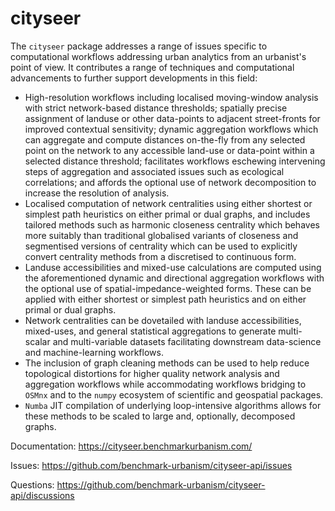 # cityseer

The `cityseer` package addresses a range of issues specific to computational workflows addressing urban analytics from an urbanist's point of view. It contributes a range of techniques and computational advancements to further support developments in this field:

- High-resolution workflows including localised moving-window analysis with strict network-based distance thresholds; spatially precise assignment of landuse or other data-points to adjacent street-fronts for improved contextual sensitivity; dynamic aggregation workflows which can aggregate and compute distances on-the-fly from any selected point on the network to any accessible land-use or data-point within a selected distance threshold; facilitates workflows eschewing intervening steps of aggregation and associated issues such as ecological correlations; and affords the optional use of network decomposition to increase the resolution of analysis.
- Localised computation of network centralities using either shortest or simplest path heuristics on either primal or dual graphs, and includes tailored methods such as harmonic closeness centrality which behaves more suitably than traditional globalised variants of closeness and segmentised versions of centrality which can be used to explicitly convert centrality methods from a discretised to continuous form.
- Landuse accessibilities and mixed-use calculations are computed using the aforementioned dynamic and directional aggregation workflows with the optional use of spatial-impedance-weighted forms. These can be applied with either shortest or simplest path heuristics and on either primal or dual graphs.
- Network centralities can be dovetailed with landuse accessibilities, mixed-uses, and general statistical aggregations to generate multi-scalar and multi-variable datasets facilitating downstream data-science and machine-learning workflows.
- The inclusion of graph cleaning methods can be used to help reduce topological distortions for higher quality network analysis and aggregation workflows while accommodating workflows bridging to `OSMnx` and to the `numpy` ecosystem of scientific and geospatial packages.
- `Numba` JIT compilation of underlying loop-intensive algorithms allows for these methods to be scaled to large and, optionally, decomposed graphs.

Documentation: <https://cityseer.benchmarkurbanism.com/>

Issues: <https://github.com/benchmark-urbanism/cityseer-api/issues>

Questions: <https://github.com/benchmark-urbanism/cityseer-api/discussions>

